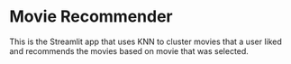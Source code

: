 # Movie Recommender
This is the Streamlit app that uses KNN to cluster movies that a user liked and recommends the movies based on movie that was selected. 
